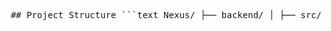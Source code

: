 <pre lang="markdown"> ## Project Structure ```text Nexus/ ├── backend/ │ ├── src/ │ │ ├── server.ts │ │ ├── routes/ │ │ ├── models/ │ │ ├── middleware/ │ │ ├── socket/ │ │ └── utils/ │ ├── prisma/ │ ├── package.json │ └── tsconfig.json ├── frontend/ │ ├── src/ │ │ ├── components/ │ │ ├── hooks/ │ │ ├── store/ │ │ ├── utils/ │ │ └── types/ │ ├── package.json │ └── vite.config.ts ├── docker-compose.yml └── README.md ``` </pre>
